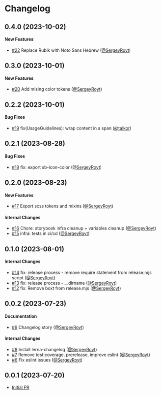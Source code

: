 # Changelog

## 0.4.0 (2023-10-02)

#### New Features
* [#22](https://github.com/mondaycom/vibe-storybook-components/pull/22) Replace Rubik with Noto Sans Hebrew ([@SergeyRoyt](https://github.com/SergeyRoyt))

## 0.3.0 (2023-10-01)

#### New Features
* [#20](https://github.com/mondaycom/vibe-storybook-components/pull/20) Add mising color tokens ([@SergeyRoyt](https://github.com/SergeyRoyt))

## 0.2.2 (2023-10-01)

#### Bug Fixes
* [#19](https://github.com/mondaycom/vibe-storybook-components/pull/19) fix(UsageGuidelines): wrap content in a span ([@talkor](https://github.com/talkor))

## 0.2.1 (2023-08-28)

#### Bug Fixes
* [#18](https://github.com/mondaycom/vibe-storybook-components/pull/18) fix: export sb-icon-color ([@SergeyRoyt](https://github.com/SergeyRoyt))

## 0.2.0 (2023-08-23)

#### New Features
* [#17](https://github.com/mondaycom/vibe-storybook-components/pull/17) Export scss tokens and mixins ([@SergeyRoyt](https://github.com/SergeyRoyt))

#### Internal Changes
* [#16](https://github.com/mondaycom/vibe-storybook-components/pull/16) Chore: storybook infra cleanup + variables cleanup ([@SergeyRoyt](https://github.com/SergeyRoyt))
* [#15](https://github.com/mondaycom/vibe-storybook-components/pull/15) infra: tests in ci/cd ([@SergeyRoyt](https://github.com/SergeyRoyt))

## 0.1.0 (2023-08-01)

#### Internal Changes
* [#14](https://github.com/mondaycom/vibe-storybook-components/pull/14) fix: release process - remove require statement from release.mjs script ([@SergeyRoyt](https://github.com/SergeyRoyt))
* [#13](https://github.com/mondaycom/vibe-storybook-components/pull/13) fix: release process - __dirname ([@SergeyRoyt](https://github.com/SergeyRoyt))
* [#12](https://github.com/mondaycom/vibe-storybook-components/pull/12) fix: Remove boxt from release.mjs ([@SergeyRoyt](https://github.com/SergeyRoyt))

## 0.0.2 (2023-07-23)

#### Documentation
* [#9](https://github.com/mondaycom/vibe-storybook-components/pull/9) Changelog story ([@SergeyRoyt](https://github.com/SergeyRoyt))

#### Internal Changes
* [#8](https://github.com/mondaycom/vibe-storybook-components/pull/8) Install lerna-changelog ([@SergeyRoyt](https://github.com/SergeyRoyt))
* [#7](https://github.com/mondaycom/vibe-storybook-components/pull/7) Remove test:coverage, prerelease, improve eslint ([@SergeyRoyt](https://github.com/SergeyRoyt))
* [#6](https://github.com/mondaycom/vibe-storybook-components/pull/6) Fix eslint issues ([@SergeyRoyt](https://github.com/SergeyRoyt))

## 0.0.1 (2023-07-20)

* [Initial PR](https://github.com/mondaycom/vibe-storybook-components/pull/1) 
